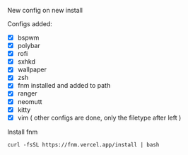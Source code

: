 New config on new install

Configs added:

- [x] bspwm
- [x] polybar
- [x] rofi
- [x] sxhkd
- [x] wallpaper
- [x] zsh
- [x] fnm installed and added to path
- [x] ranger
- [x] neomutt
- [x] kitty
- [x] vim ( other configs are done, only the filetype after left )

Install fnm

```
curl -fsSL https://fnm.vercel.app/install | bash
```
